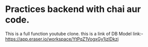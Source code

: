 # Practices backend with chai aur code.

This is a full function youtube clone. this is a link of DB Model link:-
https://app.eraser.io/workspace/YtPqZ1VogxGy1jzIDkzj
